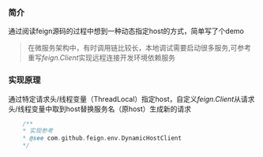 ### 简介
通过阅读feign源码的过程中想到一种动态指定host的方式，简单写了个demo

>   在微服务架构中，有时调用链比较长，本地调试需要启动很多服务,可参考重写*feign.Client*实现远程连接开发环境依赖服务

### 实现原理
通过特定请求头/线程变量（ThreadLocal）指定host，自定义*feign.Client*从请求头/线程变量中取到host替换服务名（原host）生成新的请求
```java
    /**
    * 实现参考
    * @see com.github.feign.env.DynamicHostClient 
    */
```
